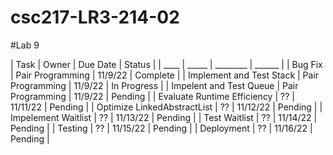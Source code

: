 # csc217-LR3-214-02

#Lab 9

| Task | Owner | Due Date | Status |
| ____ | _____ | ________ | ______ |
| Bug Fix | Pair Programming | 11/9/22 | Complete |
| Implement and Test Stack | Pair Programming | 11/9/22 | In Progress |
| Impelent and Test Queue | Pair Programming | 11/9/22 | Pending | 
| Evaluate Runtime Efficiency | ?? | 11/11/22 | Pending | 
| Optimize LinkedAbstractList | ?? | 11/12/22 | Pending | 
| Impelement Waitlist | ?? | 11/13/22 | Pending |
| Test Waitlist | ?? | 11/14/22 | Pending |
| Testing | ?? | 11/15/22 | Pending |
| Deployment | ?? | 11/16/22 | Pending | 

